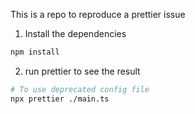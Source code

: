 This is a repo to reproduce a prettier issue

1. Install the dependencies
```bash
npm install
```

2. run prettier to see the result
```bash
# To use deprecated config file
npx prettier ./main.ts
```